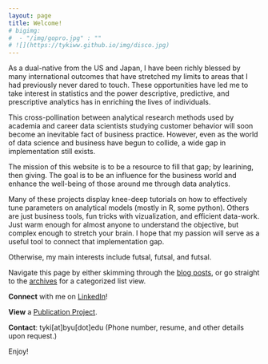 ```yaml
---
layout: page
title: Welcome!
# bigimg:
#  - "/img/gopro.jpg" : ""
# ![](https://tykiww.github.io/img/disco.jpg)
---
```


As a dual-native from the US and Japan, I have been richly blessed by many international outcomes that have stretched my limits to areas that I had previously never dared to touch. These opportunities have led me to take interest in statistics and the power descriptive, predictive, and prescriptive analytics has in enriching the lives of individuals. 

This cross-pollination between analytical research methods used by academia and career data scientists studying customer behavior will soon become an inevitable fact of business practice. However, even as the world of data science and business have begun to collide, a wide gap in implementation still exists. 

The mission of this website is to be a resource to fill that gap; by learining, then giving. The goal is to be an influence for the business world and enhance the well-being of those around me through data analytics.

Many of these projects display knee-deep tutorials on how to effectively tune parameters on analytical models (mostly in R, some python). Others are just business tools, fun tricks with vizualization, and efficient data-work. Just warm enough for almost anyone to understand the objective, but complex enough to stretch your brain. I hope that my passion will serve as a useful tool to connect that implementation gap.

Otherwise, my main interests include futsal, futsal, and futsal.

Navigate this page by either skimming through the [blog posts](https://tykiww.github.io/index), or go straight to the [archives](https://tykiww.github.io/archive/) for a categorized list view.


**Connect** with me on [LinkedIn](https://www.linkedin.com/in/taiki-wada)!

**View** a [Publication Project](https://doi.org/10.1016/j.burn.2017.05.003).

**Contact**: tyki[at]byu[dot]edu
(Phone number, resume, and other details upon request.)

Enjoy!
